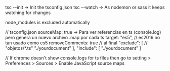 tsc --init -> Init the tsconfig.json
tsc --watch -> As nodemon or sass it keeps watching for changes

node_modules is excluded automatically

// tsconfig.json
sourceMap: true -> Para ver referencias en ts (console.log) pero genera un nuevo archivo .map por cada ts
target: "es5", // es2016 no tan usado como es5
removeComments: true
// al final
  "exclude": [
    // "objetos/*.ts"
    "./yourdocument"
  ],
  "include": [
    "./yourdocument"
  ]

// If chrome doesn't show console.logs for ts files then go to setting > Preferences > Sources > Enable JavaScript source maps
